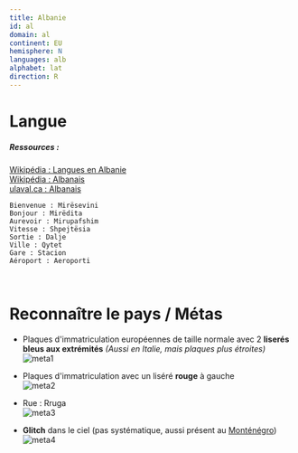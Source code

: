 ```yaml
---
title: Albanie
id: al
domain: al
continent: EU
hemisphere: N
languages: alb
alphabet: lat
direction: R
---
```


# Langue

##### Ressources :
[Wikipédia : Langues en Albanie](https://fr.wikipedia.org/wiki/Langues_en_Albanie)  
[Wikipédia : Albanais](https://fr.wikipedia.org/wiki/Albanais)  
[ulaval.ca : Albanais](http://www.axl.cefan.ulaval.ca/monde/langue_albanaise.htm)

```
Bienvenue : Mirësevini
Bonjour : Mirëdita
Aurevoir : Mirupafshim
Vitesse : Shpejtësia
Sortie : Dalje
Ville : Qytet
Gare : Stacion
Aéroport : Aeroporti
```

<br/>

# Reconnaître le pays / Métas

- Plaques d'immatriculation européennes de taille normale avec 2 **liserés bleus aux extrémités** 
  _(Aussi en Italie, mais plaques plus étroites)_  
  ![meta1](/images/al_geoguessr2.png)

- Plaques d'immatriculation avec un liséré **rouge** à gauche  
  ![meta2](/images/al_geoguessr3.png)

- Rue : Rruga  
  ![meta3](/images/al_geoguessr4.png)

- **Glitch** dans le ciel (pas systématique, aussi présent au [Monténégro](/flag/me))  
  ![meta4](/images/al_geoguessr.png)
